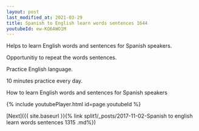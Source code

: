 ```yaml
---
layout: post
last_modified_at: 2021-03-29
title: Spanish to English learn words sentences 1644 
youtubeId: ew-KQ6AWO1M
---
```

 
 
Helps to learn English words and sentences for Spanish speakers.

Opportunitiy to repeat the words sentences. 

Practice English language. 
 
10 minutes practice every day. 
 
How to learn English words and sentences for Spanish speakers 
 
{% include youtubePlayer.html id=page.youtubeId %}
 
 
[Next]({{ site.baseurl }}{% link  split1/_posts/2017-11-02-Spanish to english learn words sentences 1315 .md%})
 
